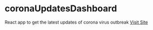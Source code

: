 # coronaUpdatesDashboard
React app to get the latest updates of corona virus outbreak
[Visit Site](https://kiranpuli.github.io/coronaUpdatesDashboard/)